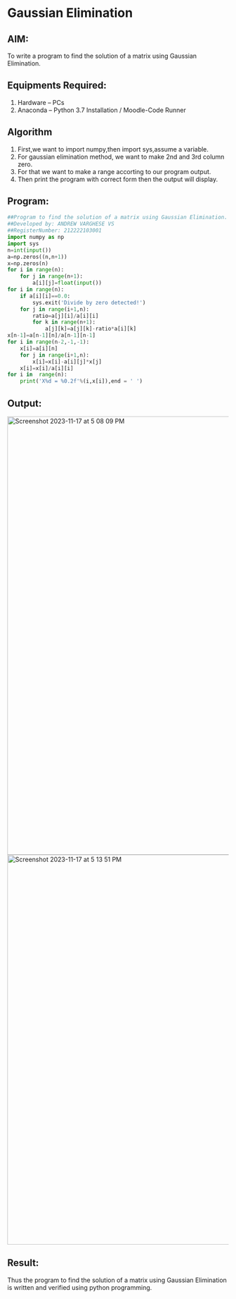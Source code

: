 # Gaussian Elimination

## AIM:
To write a program to find the solution of a matrix using Gaussian Elimination.

## Equipments Required:
1. Hardware – PCs
2. Anaconda – Python 3.7 Installation / Moodle-Code Runner

## Algorithm
1. First,we want to import numpy,then import sys,assume a variable.
2. For gaussian elimination method, we want to make 2nd and 3rd column zero.
3. For that we want to make a range accorting to our program output.
4. Then print the program with correct form then the output will display.

## Program:
```python
##Program to find the solution of a matrix using Gaussian Elimination.
##Developed by: ANDREW VARGHESE VS
##RegisterNumber: 212222103001
import numpy as np
import sys
n=int(input())
a=np.zeros((n,n+1))
x=np.zeros(n)
for i in range(n):
    for j in range(n+1):
        a[i][j]=float(input())
for i in range(n):
    if a[i][i]==0.0:
        sys.exit('Divide by zero detected!')
    for j in range(i+1,n):
        ratio=a[j][i]/a[i][i]
        for k in range(n+1):
            a[j][k]=a[j][k]-ratio*a[i][k]
x[n-1]=a[n-1][n]/a[n-1][n-1]
for i in range(n-2,-1,-1):
    x[i]=a[i][n]
    for j in range(i+1,n):
        x[i]=x[i]-a[i][j]*x[j]
    x[i]=x[i]/a[i][i]
for i in  range(n):
    print('X%d = %0.2f'%(i,x[i]),end = ' ') 
```

## Output:
<img width="995" alt="Screenshot 2023-11-17 at 5 08 09 PM" src="https://github.com/Andrewvarghese653/Gaussian/assets/145822115/c05da722-0460-48d7-9296-167bf7204bf7">
<img width="885" alt="Screenshot 2023-11-17 at 5 13 51 PM" src="https://github.com/Andrewvarghese653/Gaussian/assets/145822115/9d744deb-4f5a-4eca-ae3f-f90402ccc68f">




## Result:
Thus the program to find the solution of a matrix using Gaussian Elimination is written and verified using python programming.

